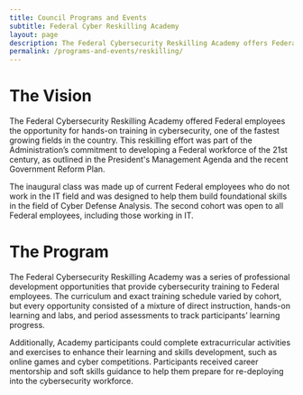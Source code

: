```yaml
---
title: Council Programs and Events
subtitle: Federal Cyber Reskilling Academy
layout: page
description: The Federal Cybersecurity Reskilling Academy offers Federal employees the opportunity for hands-on training in cybersecurity, one of the fastest growing fields in the country.
permalink: /programs-and-events/reskilling/
---
```


# The Vision
The Federal Cybersecurity Reskilling Academy offered Federal employees the opportunity for hands-on training in cybersecurity, one of the fastest growing fields in the country. This reskilling effort was part of the Administration’s commitment to developing a Federal workforce of the 21st century, as outlined in the President's Management Agenda and the recent Government Reform Plan.

The inaugural class was made up of current Federal employees who do not work in the IT field and was designed to help them build foundational skills in the field of Cyber Defense Analysis. The second cohort was open to all Federal employees, including those working in IT.

# The Program
The Federal Cybersecurity Reskilling Academy was a series of professional development opportunities that provide cybersecurity training to Federal employees. The curriculum and exact training schedule varied by cohort, but every opportunity consisted of a mixture of direct instruction, hands-on learning and labs, and period assessments to track participants’ learning progress.

Additionally, Academy participants could complete extracurricular activities and exercises to enhance their learning and skills development, such as online games and cyber competitions. Participants received career mentorship and soft skills guidance to help them prepare for re-deploying into the cybersecurity workforce.
